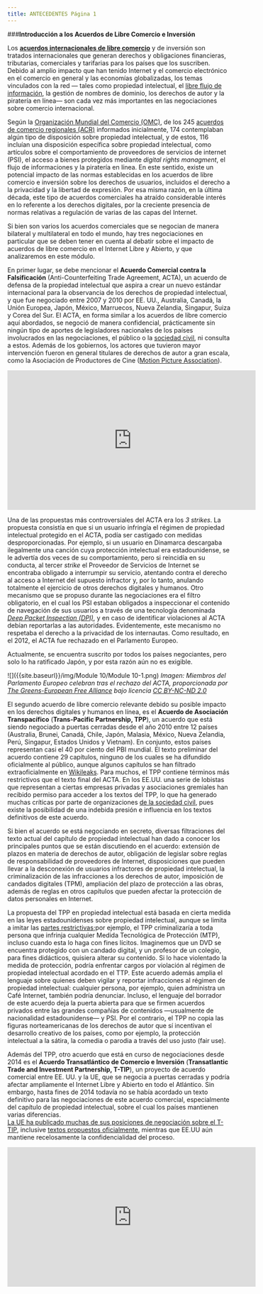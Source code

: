 ```yaml
---
title: ANTECEDENTES Página 1
---
```


###**Introducción a los Acuerdos de Libre Comercio e Inversión** 

Los **<a href="http://en.wikipedia.org/wiki/Trade_agreement" target="_blank">acuerdos internacionales de libre comercio</a>** y de inversión son tratados internacionales que generan derechos y obligaciones financieras, tributarias, comerciales y tarifarias para los países que los suscriben. Debido al amplio impacto que han tenido Internet y el comercio electrónico en el comercio en general y las economías globalizadas, los temas vinculados con la red — tales como propiedad intelectual, el <a href="http://a2knetwork.org/sites/default/files/tpp_and_free_flow.pdf" target="_blank">libre flujo de información</a>, la gestión de nombres de dominio, los derechos de autor y la piratería en línea— son cada vez más importantes en las negociaciones sobre comercio internacional. 

Según la <a href="http://www.wto.org/english/thewto_e/whatis_e/whatis_e.htm" target="_blank">Organización Mundial del Comercio (OMC)</a>, de los 245 <a href="http://www.wto.org/english/res_e/reser_e/ersd201414_e.htm" target="_blank">acuerdos de comercio regionales (ACR)</a> informados inicialmente, 174  contemplaban algún tipo de disposición sobre propiedad intelectual, y de estos, 116 incluían una disposición específica sobre propiedad intelectual, como artículos sobre el comportamiento de proveedores de servicios de internet (PSI), el acceso a bienes protegidos mediante *digital rights managment*, el flujo de informaciones y la piratería en línea. En este sentido, existe un potencial impacto de las normas establecidas en los acuerdos de libre comercio e inversión sobre los derechos de usuarios, incluidos el derecho a la privacidad y la libertad de expresión. Por esa misma razón, en la última década, este tipo de acuerdos comerciales ha atraído considerable interés en lo referente a los derechos digitales, por la creciente presencia de normas relativas a regulación de varias de las capas del Internet. 

Si bien son varios los acuerdos comerciales que se negocian de manera bilateral y multilateral en todo el mundo, hay tres negociaciones en particular que se deben tener en cuenta al debatir sobre el impacto de acuerdos de libre comercio en el Internet Libre y Abierto, y que analizaremos en este módulo.

En primer lugar, se debe mencionar el **Acuerdo Comercial contra la Falsificación** (Anti-Counterfeiting Trade Agreement, ACTA), un acuerdo de defensa de la propiedad intelectual que aspira a crear un nuevo estándar internacional para la observancia de los derechos de propiedad intelectual, y que fue negociado entre 2007 y 2010 por EE. UU., Australia, Canadá, la Unión Europea, Japón, México, Marruecos, Nueva Zelandia, Singapur, Suiza y Corea del Sur. El ACTA, en forma similar a los acuerdos de libre comercio aquí abordados, se negoció de manera confidencial, prácticamente sin ningún tipo de aportes de legisladores nacionales de los países involucrados en las negociaciones, el público o la <a href="https://www.derechosdigitales.org/1818/declaracion-de-expertos-internacionales-concluye-que-la-propuesta-de-acta-anti-counterfeiting-trade-agreement-amenaza-intereses-publicos/" target="_blank">sociedad civil</a>, ni consulta a estos. Además de los gobiernos, los actores que tuvieron mayor intervención fueron en general titulares de derechos de autor a gran escala, como la Asociación de Productores de Cine (<a href="https://www.publicknowledge.org/pdf/mpaa-acta-letter-20091119.pdf" target="_blank">Motion Picture Association</a>). 

<div align="center"><iframe width="560" height="315" src="https://www.youtube.com/embed/IxVDB-pg8d0" frameborder="0" allowfullscreen></iframe></div>

Una de las propuestas más controversiales del ACTA era los *3 strikes*. La propuesta consistía en que si un usuario infringía el régimen de propiedad intelectual protegido en el ACTA, podía ser castigado con medidas desproporcionadas. Por ejemplo, si un usuario en Dinamarca descargaba ilegalmente una canción cuya protección intelectual era estadounidense, se le advertía dos veces de su comportamiento, pero si reincidía en su conducta, al tercer *strike* el Proveedor de Servicios de Internet se encontraba obligado a interrumpir su servicio, atentando contra el derecho al acceso a Internet del supuesto infractor y, por lo tanto, anulando totalmente el ejercicio de otros derechos digitales y humanos. Otro mecanismo que se propuso durante las negociaciones era el filtro obligatorio, en el cual los PSI estaban obligados a inspeccionar el contenido de navegación de sus usuarios a través de una tecnología denominada  *<a href="https://en.wikipedia.org/wiki/Deep_packet_inspection" target="_blank">Deep Packet Inspection (DPI)</a>*, y en caso de identificar violaciones al ACTA debían reportarlas a las autoridades. Evidentemente, este mecanismo no respetaba el derecho a la privacidad de los internautas. Como  resultado, en el 2012, el ACTA fue rechazado en el Parlamento Europeo. 

Actualmente, se encuentra suscrito por todos los países negociantes, pero solo lo ha ratificado Japón, y por esta razón aún no es  exigible. 

![]({{site.baseurl}}/img/Module 10/Module 10-1.png) 
*Imagen: Miembros del Parlamento Europeo celebran tras el rechazo del ACTA, proporcionada por <a href="https://www.flickr.com/photos/greensefa/7500899362/" target="_blank">The Greens-European Free Alliance</a> bajo licencia <a href="https://creativecommons.org/licenses/by-nc-nd/2.0/" target="_blank">CC BY-NC-ND 2.0</a>*


El segundo acuerdo de libre comercio relevante debido su posible impacto en los derechos digitales y humanos en línea, es el **Acuerdo de Asociación Transpacífico** (**Trans-Pacific Partnership, TPP**), un acuerdo que está siendo negociado a puertas cerradas desde el año 2010 entre 12 países (Australia, Brunei, Canadá, Chile, Japón, Malasia, México, Nueva Zelandia, Perú, Singapur, Estados Unidos y Vietnam). En conjunto, estos países representan casi el 40 por ciento del PBI mundial. El texto preliminar del acuerdo contiene 29 capítulos, ninguno de los cuales se ha difundido oficialmente al público, aunque algunos capítulos se han filtrado extraoficialmente en <a href="https://wikileaks.org/tpp-ip2/" target="_blank">Wikileaks</a>. Para muchos, el TPP contiene términos más restrictivos que el texto final del ACTA. En los EE.UU. una serie de lobistas que representan a ciertas empresas privadas y asociaciones gremiales han recibido permiso para acceder a los textos del TPP, lo que ha generado muchas críticas por parte de organizaciones <a href="https://www.eff.org/deeplinks/2013/10/another-reason-hate-tpp-it-gives-big-content-new-tools-undermine-sane-digital" target="_blank">de la sociedad civil</a>, pues existe la posibilidad de una indebida presión e influencia en los textos definitivos de este acuerdo.

Si bien el acuerdo se está negociando en secreto, diversas filtraciones del texto actual del capítulo de propiedad intelectual han dado a conocer los principales puntos que se están discutiendo en el acuerdo: extensión de plazos en materia de derechos de autor, obligación de legislar sobre reglas de responsabilidad de proveedores de Internet, disposiciones que pueden llevar a la desconexión de usuarios infractores de propiedad intelectual, la criminalización de las infracciones a los derechos de autor, imposición de candados digitales (TPM), ampliación del plazo de protección a las obras, además de reglas en otros capítulos que pueden afectar la protección de datos personales en Internet. 

La propuesta del TPP en propiedad intelectual está basada en cierta medida en las leyes estadounidenses sobre propiedad intelectual, aunque se limita a imitar las <a href="http://www.citizen.org/tpp-ip-wikileaks" target="_blank">partes restrictivas</a>;por ejemplo, el TPP criminalizaría a toda persona que infrinja cualquier Medida Tecnológica de Protección (MTP), incluso cuando esta lo haga con fines lícitos. Imaginemos que un DVD se encuentra protegido con un candado digital, y un profesor de un colegio, para fines didácticos, quisiera alterar su contenido. Si lo hace violentado la medida de protección, podría enfrentar cargos por violación al régimen de propiedad intelectual acordado en el TTP. Este acuerdo además amplia el lenguaje sobre quienes deben vigilar y reportar infracciones al régimen de propiedad intelectual: cualquier persona, por ejemplo, quien administra un Café Internet, también podría denunciar. Incluso, el lenguaje del borrador de este acuerdo deja la puerta abierta para que se firmen acuerdos privados entre las grandes compañías de contenidos —usualmente de nacionalidad estadounidense— y PSI. Por el contrario, el TPP no copia las figuras norteamericanas de los derechos de autor que sí incentivan el desarrollo creativo de los países, como por ejemplo, la protección intelectual a la sátira, la comedia o parodia a través del uso justo (fair use).

Además del TPP, otro acuerdo que está en curso de negociaciones desde 2014 es el  **Acuerdo Transatlántico de Comercio e Inversión** (**Transatlantic Trade and Investment Partnership, T-TIP**), un proyecto de acuerdo comercial entre EE. UU. y la UE, que se negocia a puertas cerradas y podría afectar ampliamente el Internet Libre y Abierto en todo el Atlántico. Sin embargo, hasta fines de 2014 todavía no se había acordado un texto definitivo para las negociaciones de este acuerdo comercial, especialmente del capítulo de propiedad intelectual, sobre el cual los países mantienen varias diferencias.  
<a href="http://trade.ec.europa.eu/doclib/press/index.cfm?id=1230" target="_blank">La UE ha publicado muchas de sus posiciones de negociación sobre el T-TIP</a>, inclusive <a href="http://trade.ec.europa.eu/doclib/press/index.cfm?id=1230" target="_blank">textos propuestos oficialmente</a>, mientras que EE.UU aún mantiene recelosamente la confidencialidad del proceso. 


<div align="center"><iframe width="560" height="315" src="https://www.youtube.com/embed/p3KlrfjcjV4" frameborder="0" allowfullscreen></iframe></div>

